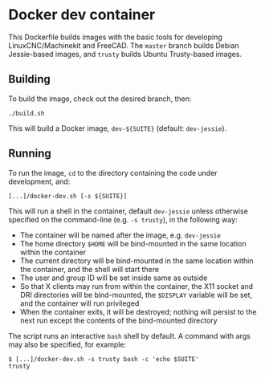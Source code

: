# Docker dev container

This Dockerfile builds images with the basic tools for developing
LinuxCNC/Machinekit and FreeCAD.  The `master` branch builds Debian
Jessie-based images, and `trusty` builds Ubuntu Trusty-based images.

## Building

To build the image, check out the desired branch, then:

	./build.sh

This will build a Docker image, `dev-${SUITE}` (default:
`dev-jessie`).

## Running

To run the image, `cd` to the directory containing the code under
development, and:

	[...]/docker-dev.sh [-s ${SUITE}]

This will run a shell in the container, default `dev-jessie` unless
otherwise specified on the command-line (e.g. `-s trusty`), in the
following way:

- The container will be named after the image, e.g. `dev-jessie`
- The home directory `$HOME` will be bind-mounted in the same location
  within the container
- The current directory will be bind-mounted in the same location
  within the container, and the shell will start there
- The user and group ID will be set inside same as outside
- So that X clients may run from within the container, the X11 socket
  and DRI directories will be bind-mounted, the `$DISPLAY` variable
  will be set, and the container will run privileged
- When the container exits, it will be destroyed; nothing will persist
  to the next run except the contents of the bind-mounted directory

The script runs an interactive `bash` shell by default.  A command
with args may also be specified, for example:

	$ [...]/docker-dev.sh -s trusty bash -c 'echo $SUITE'
	trusty

